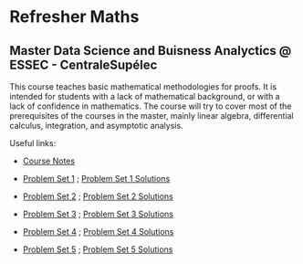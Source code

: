 # Refresher Maths
## Master Data Science and Buisness Analyctics @ ESSEC - CentraleSupélec

This course teaches basic mathematical methodologies for proofs.
It is intended for students with a lack of mathematical background, or with a lack of confidence in mathematics.
The course will try to cover most of the prerequisites of the courses in the master, mainly linear algebra, differential calculus, integration, and asymptotic analysis.

Useful links:
- [Course Notes](https://github.com/pauldubois98/RefresherMaths2021/blob/main/cours.pdf)

- [Problem Set 1](https://github.com/pauldubois98/RefresherMaths2021/blob/main/ProblemSet1/ProblemSet1.pdf) ; 
[Problem Set 1 Solutions](https://github.com/pauldubois98/RefresherMaths2021/blob/main/ProblemSet1/ProblemSet1-Solutions.pdf)
- [Problem Set 2](https://github.com/pauldubois98/RefresherMaths2021/blob/main/ProblemSet2/ProblemSet2.pdf) ; 
[Problem Set 2 Solutions](https://github.com/pauldubois98/RefresherMaths2021/blob/main/ProblemSet2/ProblemSet2-Solutions.pdf)
- [Problem Set 3](https://github.com/pauldubois98/RefresherMaths2021/blob/main/ProblemSet3/ProblemSet3.pdf) ; 
[Problem Set 3 Solutions](https://github.com/pauldubois98/RefresherMaths2021/blob/main/ProblemSet3/ProblemSet3-Solutions.pdf)
- [Problem Set 4](https://github.com/pauldubois98/RefresherMaths2021/blob/main/ProblemSet4/ProblemSet4.pdf) ; 
[Problem Set 4 Solutions](https://github.com/pauldubois98/RefresherMaths2021/blob/main/ProblemSet4/ProblemSet4-Solutions.pdf)
- [Problem Set 5](https://github.com/pauldubois98/RefresherMaths2021/blob/main/ProblemSet5/ProblemSet5.pdf) ; 
[Problem Set 5 Solutions](https://github.com/pauldubois98/RefresherMaths2021/blob/main/ProblemSet5/ProblemSet5-Solutions.pdf)
